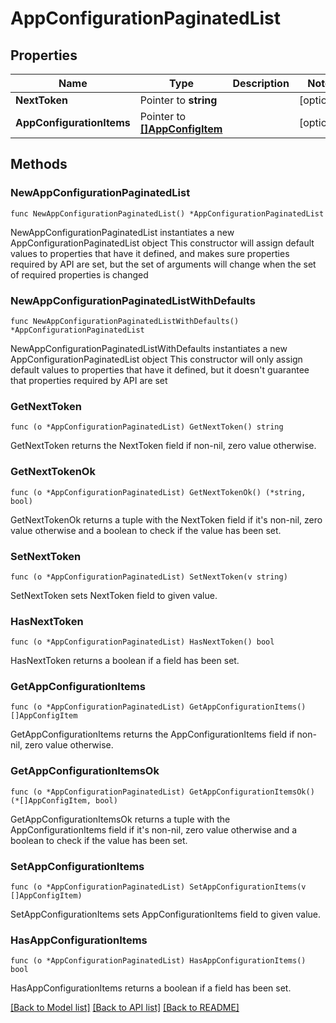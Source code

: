 # AppConfigurationPaginatedList

## Properties

Name | Type | Description | Notes
------------ | ------------- | ------------- | -------------
**NextToken** | Pointer to **string** |  | [optional] 
**AppConfigurationItems** | Pointer to [**[]AppConfigItem**](AppConfigItem.md) |  | [optional] 

## Methods

### NewAppConfigurationPaginatedList

`func NewAppConfigurationPaginatedList() *AppConfigurationPaginatedList`

NewAppConfigurationPaginatedList instantiates a new AppConfigurationPaginatedList object
This constructor will assign default values to properties that have it defined,
and makes sure properties required by API are set, but the set of arguments
will change when the set of required properties is changed

### NewAppConfigurationPaginatedListWithDefaults

`func NewAppConfigurationPaginatedListWithDefaults() *AppConfigurationPaginatedList`

NewAppConfigurationPaginatedListWithDefaults instantiates a new AppConfigurationPaginatedList object
This constructor will only assign default values to properties that have it defined,
but it doesn't guarantee that properties required by API are set

### GetNextToken

`func (o *AppConfigurationPaginatedList) GetNextToken() string`

GetNextToken returns the NextToken field if non-nil, zero value otherwise.

### GetNextTokenOk

`func (o *AppConfigurationPaginatedList) GetNextTokenOk() (*string, bool)`

GetNextTokenOk returns a tuple with the NextToken field if it's non-nil, zero value otherwise
and a boolean to check if the value has been set.

### SetNextToken

`func (o *AppConfigurationPaginatedList) SetNextToken(v string)`

SetNextToken sets NextToken field to given value.

### HasNextToken

`func (o *AppConfigurationPaginatedList) HasNextToken() bool`

HasNextToken returns a boolean if a field has been set.

### GetAppConfigurationItems

`func (o *AppConfigurationPaginatedList) GetAppConfigurationItems() []AppConfigItem`

GetAppConfigurationItems returns the AppConfigurationItems field if non-nil, zero value otherwise.

### GetAppConfigurationItemsOk

`func (o *AppConfigurationPaginatedList) GetAppConfigurationItemsOk() (*[]AppConfigItem, bool)`

GetAppConfigurationItemsOk returns a tuple with the AppConfigurationItems field if it's non-nil, zero value otherwise
and a boolean to check if the value has been set.

### SetAppConfigurationItems

`func (o *AppConfigurationPaginatedList) SetAppConfigurationItems(v []AppConfigItem)`

SetAppConfigurationItems sets AppConfigurationItems field to given value.

### HasAppConfigurationItems

`func (o *AppConfigurationPaginatedList) HasAppConfigurationItems() bool`

HasAppConfigurationItems returns a boolean if a field has been set.


[[Back to Model list]](../README.md#documentation-for-models) [[Back to API list]](../README.md#documentation-for-api-endpoints) [[Back to README]](../README.md)


